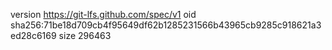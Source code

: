 version https://git-lfs.github.com/spec/v1
oid sha256:71be18d709cb4f95649df62b1285231566b43965cb9285c918621a3ed28c6169
size 296463
